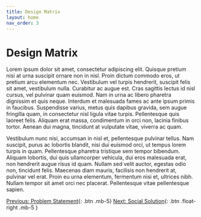 ```yaml
---
title: Design Matrix
layout: home
nav_order: 3
---
```

# Design Matrix

Lorem ipsum dolor sit amet, consectetur adipiscing elit. Quisque pretium nisi at urna suscipit ornare non in nisl. Proin dictum commodo eros, ut pretium arcu elementum nec. Vestibulum vel turpis hendrerit, suscipit felis sit amet, vestibulum nulla. Curabitur ac augue est. Cras sagittis lectus id nisl cursus, vel pulvinar quam euismod. Nam in urna ac libero pharetra dignissim et quis neque. Interdum et malesuada fames ac ante ipsum primis in faucibus. Suspendisse varius, metus quis dapibus gravida, sem augue fringilla quam, in consectetur nisl ligula vitae turpis. Pellentesque quis laoreet felis. Aliquam erat massa, condimentum in orci non, lacinia finibus tortor. Aenean dui magna, tincidunt at vulputate vitae, viverra ac quam.

Vestibulum nunc nisi, accumsan in nisl et, pellentesque pulvinar tellus. Nam suscipit, purus ac lobortis blandit, nisi dui euismod orci, ut tempus lorem turpis in quam. Pellentesque pharetra tristique sem tempor bibendum. Aliquam lobortis, dui quis ullamcorper vehicula, dui eros malesuada erat, non hendrerit augue risus id quam. Nullam sed velit auctor, egestas odio non, tincidunt felis. Maecenas diam mauris, facilisis non hendrerit at, pulvinar vel erat. Proin eu urna elementum, fermentum nisi et, ultrices nibh. Nullam tempor sit amet orci nec placerat. Pellentesque vitae pellentesque sapien. 

[Previous: Problem Statement](https://strongsand94191.github.io/project-site/problemstatement.html){: .btn .mb-5}
[Next: Social Solution](https://strongsand94191.github.io/project-site/socialsolution.html){: .btn .float-right .mb-5 }
